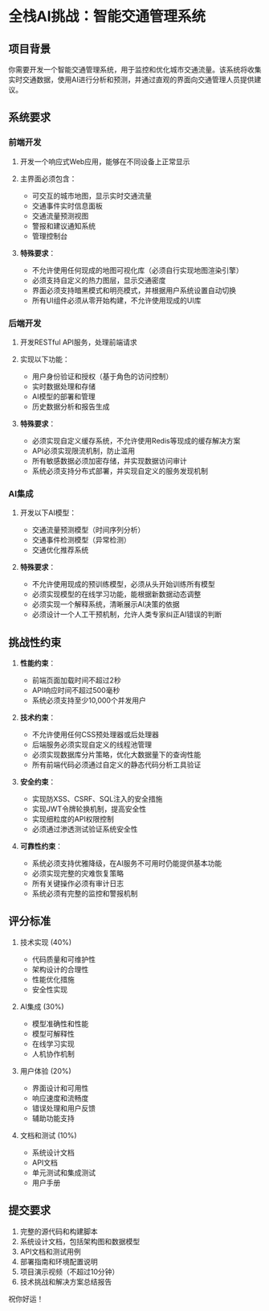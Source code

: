 # 全栈AI挑战：智能交通管理系统

## 项目背景

你需要开发一个智能交通管理系统，用于监控和优化城市交通流量。该系统将收集实时交通数据，使用AI进行分析和预测，并通过直观的界面向交通管理人员提供建议。

## 系统要求

### 前端开发

1. 开发一个响应式Web应用，能够在不同设备上正常显示
2. 主界面必须包含：
   - 可交互的城市地图，显示实时交通流量
   - 交通事件实时信息面板
   - 交通流量预测视图
   - 警报和建议通知系统
   - 管理控制台

3. **特殊要求**：
   - 不允许使用任何现成的地图可视化库（必须自行实现地图渲染引擎）
   - 必须支持自定义的热力图层，显示交通密度
   - 界面必须支持暗黑模式和明亮模式，并根据用户系统设置自动切换
   - 所有UI组件必须从零开始构建，不允许使用现成的UI库

### 后端开发

1. 开发RESTful API服务，处理前端请求
2. 实现以下功能：
   - 用户身份验证和授权（基于角色的访问控制）
   - 实时数据处理和存储
   - AI模型的部署和管理
   - 历史数据分析和报告生成

3. **特殊要求**：
   - 必须实现自定义缓存系统，不允许使用Redis等现成的缓存解决方案
   - API必须实现限流机制，防止滥用
   - 所有敏感数据必须加密存储，并实现数据访问审计
   - 系统必须支持分布式部署，并实现自定义的服务发现机制

### AI集成

1. 开发以下AI模型：
   - 交通流量预测模型（时间序列分析）
   - 交通事件检测模型（异常检测）
   - 交通优化推荐系统

2. **特殊要求**：
   - 不允许使用现成的预训练模型，必须从头开始训练所有模型
   - 必须实现模型的在线学习功能，能根据新数据动态调整
   - 必须实现一个解释系统，清晰展示AI决策的依据
   - 必须设计一个人工干预机制，允许人类专家纠正AI错误的判断

## 挑战性约束

1. **性能约束**：
   - 前端页面加载时间不超过2秒
   - API响应时间不超过500毫秒
   - 系统必须支持至少10,000个并发用户

2. **技术约束**：
   - 不允许使用任何CSS预处理器或后处理器
   - 后端服务必须实现自定义的线程池管理
   - 必须实现数据库分片策略，优化大数据量下的查询性能
   - 所有前端代码必须通过自定义的静态代码分析工具验证

3. **安全约束**：
   - 实现防XSS、CSRF、SQL注入的安全措施
   - 实现JWT令牌轮换机制，提高安全性
   - 实现细粒度的API权限控制
   - 必须通过渗透测试验证系统安全性

4. **可靠性约束**：
   - 系统必须支持优雅降级，在AI服务不可用时仍能提供基本功能
   - 必须实现完整的灾难恢复策略
   - 所有关键操作必须有审计日志
   - 系统必须有完整的监控和警报机制

## 评分标准

1. 技术实现 (40%)
   - 代码质量和可维护性
   - 架构设计的合理性
   - 性能优化措施
   - 安全性实现

2. AI集成 (30%)
   - 模型准确性和性能
   - 模型可解释性
   - 在线学习实现
   - 人机协作机制

3. 用户体验 (20%)
   - 界面设计和可用性
   - 响应速度和流畅度
   - 错误处理和用户反馈
   - 辅助功能支持

4. 文档和测试 (10%)
   - 系统设计文档
   - API文档
   - 单元测试和集成测试
   - 用户手册

## 提交要求

1. 完整的源代码和构建脚本
2. 系统设计文档，包括架构图和数据模型
3. API文档和测试用例
4. 部署指南和环境配置说明
5. 项目演示视频（不超过10分钟）
6. 技术挑战和解决方案总结报告

祝你好运！
